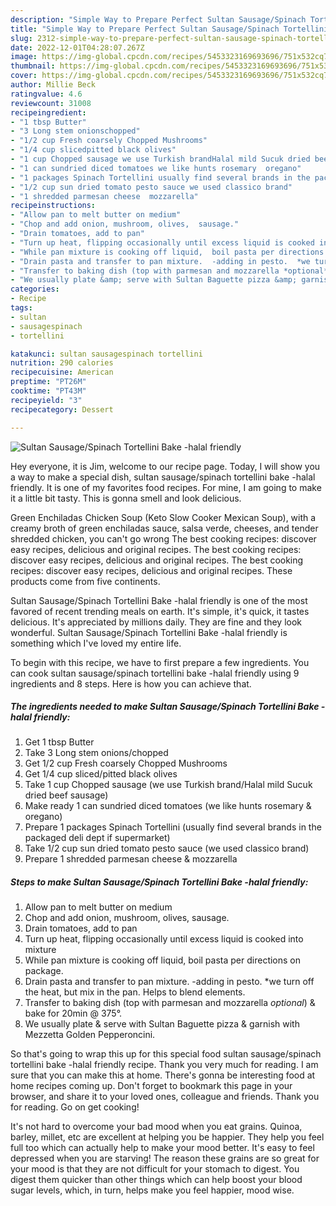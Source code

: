 ```yaml
---
description: "Simple Way to Prepare Perfect Sultan Sausage/Spinach Tortellini Bake -halal friendly"
title: "Simple Way to Prepare Perfect Sultan Sausage/Spinach Tortellini Bake -halal friendly"
slug: 2312-simple-way-to-prepare-perfect-sultan-sausage-spinach-tortellini-bake-halal-friendly
date: 2022-12-01T04:28:07.267Z
image: https://img-global.cpcdn.com/recipes/5453323169693696/751x532cq70/sultan-sausagespinach-tortellini-bake-halal-friendly-recipe-main-photo.jpg
thumbnail: https://img-global.cpcdn.com/recipes/5453323169693696/751x532cq70/sultan-sausagespinach-tortellini-bake-halal-friendly-recipe-main-photo.jpg
cover: https://img-global.cpcdn.com/recipes/5453323169693696/751x532cq70/sultan-sausagespinach-tortellini-bake-halal-friendly-recipe-main-photo.jpg
author: Millie Beck
ratingvalue: 4.6
reviewcount: 31008
recipeingredient:
- "1 tbsp Butter"
- "3 Long stem onionschopped"
- "1/2 cup Fresh coarsely Chopped Mushrooms"
- "1/4 cup slicedpitted black olives"
- "1 cup Chopped sausage we use Turkish brandHalal mild Sucuk dried beef sausage"
- "1 can sundried diced tomatoes we like hunts rosemary  oregano"
- "1 packages Spinach Tortellini usually find several brands in the packaged deli dept if supermarket"
- "1/2 cup sun dried tomato pesto sauce we used classico brand"
- "1 shredded parmesan cheese  mozzarella"
recipeinstructions:
- "Allow pan to melt butter on medium"
- "Chop and add onion, mushroom, olives,  sausage."
- "Drain tomatoes, add to pan"
- "Turn up heat, flipping occasionally until excess liquid is cooked into mixture"
- "While pan mixture is cooking off liquid,  boil pasta per directions on package."
- "Drain pasta and transfer to pan mixture.  -adding in pesto.  *we turn off the heat, but mix in the pan. Helps to blend elements."
- "Transfer to baking dish (top with parmesan and mozzarella *optional*) &amp; bake for 20min @ 375°."
- "We usually plate &amp; serve with Sultan Baguette pizza &amp; garnish with Mezzetta Golden Pepperoncini."
categories:
- Recipe
tags:
- sultan
- sausagespinach
- tortellini

katakunci: sultan sausagespinach tortellini 
nutrition: 290 calories
recipecuisine: American
preptime: "PT26M"
cooktime: "PT43M"
recipeyield: "3"
recipecategory: Dessert

---
```



![Sultan Sausage/Spinach Tortellini Bake -halal friendly](https://img-global.cpcdn.com/recipes/5453323169693696/751x532cq70/sultan-sausagespinach-tortellini-bake-halal-friendly-recipe-main-photo.jpg)

Hey everyone, it is Jim, welcome to our recipe page. Today, I will show you a way to make a special dish, sultan sausage/spinach tortellini bake -halal friendly. It is one of my favorites food recipes. For mine, I am going to make it a little bit tasty. This is gonna smell and look delicious.

Green Enchiladas Chicken Soup (Keto Slow Cooker Mexican Soup), with a creamy broth of green enchiladas sauce, salsa verde, cheeses, and tender shredded chicken, you can&#39;t go wrong The best cooking recipes: discover easy recipes, delicious and original recipes. The best cooking recipes: discover easy recipes, delicious and original recipes. The best cooking recipes: discover easy recipes, delicious and original recipes. These products come from five continents.

Sultan Sausage/Spinach Tortellini Bake -halal friendly is one of the most favored of recent trending meals on earth. It's simple, it's quick, it tastes delicious. It's appreciated by millions daily. They are fine and they look wonderful. Sultan Sausage/Spinach Tortellini Bake -halal friendly is something which I've loved my entire life.


To begin with this recipe, we have to first prepare a few ingredients. You can cook sultan sausage/spinach tortellini bake -halal friendly using 9 ingredients and 8 steps. Here is how you can achieve that.

<!--inarticleads1-->

##### The ingredients needed to make Sultan Sausage/Spinach Tortellini Bake -halal friendly:

1. Get 1 tbsp Butter
1. Take 3 Long stem onions/chopped
1. Get 1/2 cup Fresh coarsely Chopped Mushrooms
1. Get 1/4 cup sliced/pitted black olives
1. Take 1 cup Chopped sausage (we use Turkish brand/Halal mild Sucuk dried beef sausage)
1. Make ready 1 can sundried diced tomatoes (we like hunts rosemary &amp; oregano)
1. Prepare 1 packages Spinach Tortellini (usually find several brands in the packaged deli dept if supermarket)
1. Take 1/2 cup sun dried tomato pesto sauce (we used classico brand)
1. Prepare 1 shredded parmesan cheese &amp; mozzarella




<!--inarticleads2-->

##### Steps to make Sultan Sausage/Spinach Tortellini Bake -halal friendly:

1. Allow pan to melt butter on medium
1. Chop and add onion, mushroom, olives,  sausage.
1. Drain tomatoes, add to pan
1. Turn up heat, flipping occasionally until excess liquid is cooked into mixture
1. While pan mixture is cooking off liquid,  boil pasta per directions on package.
1. Drain pasta and transfer to pan mixture.  -adding in pesto.  *we turn off the heat, but mix in the pan. Helps to blend elements.
1. Transfer to baking dish (top with parmesan and mozzarella *optional*) &amp; bake for 20min @ 375°.
1. We usually plate &amp; serve with Sultan Baguette pizza &amp; garnish with Mezzetta Golden Pepperoncini.




So that's going to wrap this up for this special food sultan sausage/spinach tortellini bake -halal friendly recipe. Thank you very much for reading. I am sure that you can make this at home. There's gonna be interesting food at home recipes coming up. Don't forget to bookmark this page in your browser, and share it to your loved ones, colleague and friends. Thank you for reading. Go on get cooking!

It's not hard to overcome your bad mood when you eat grains. Quinoa, barley, millet, etc are excellent at helping you be happier. They help you feel full too which can actually help to make your mood better. It's easy to feel depressed when you are starving! The reason these grains are so great for your mood is that they are not difficult for your stomach to digest. You digest them quicker than other things which can help boost your blood sugar levels, which, in turn, helps make you feel happier, mood wise.

